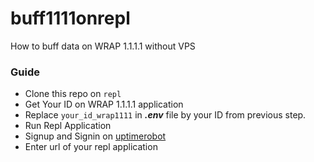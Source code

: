 # buff1111onrepl
How to buff data on WRAP 1.1.1.1 without VPS

### Guide
- Clone this repo on `repl`
- Get Your ID on WRAP 1.1.1.1 application
- Replace `your_id_wrap1111` in ***.env*** file by your ID from previous step.
- Run Repl Application
- Signup and Signin on [uptimerobot](https://uptimerobot.com/)
- Enter url of your repl application



